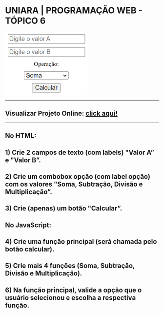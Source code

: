 # UNIARA | PROGRAMAÇÃO WEB - TÓPICO 6

<img src="layout.png">

<hr/>

## Visualizar Projeto Online: <a href="https://marioelvio.com/portfolio/faculdade/6/" target="_blank">click aqui!</a>

<hr/>

## No HTML:

## 1) Crie 2 campos de texto (com labels) "Valor A” e "Valor B”.

## 2) Crie um combobox opção (com label opção) com os valores "Soma, Subtração, Divisão e Multiplicação”.

## 3) Crie (apenas) um botão "Calcular”.

## No JavaScript:

## 4) Crie uma função principal (será chamada pelo botão calcular).

## 5) Crie mais 4 funções (Soma, Subtração, Divisão e Multiplicação).

## 6) Na função principal, valide a opção que o usuário selecionou e escolha a respectiva função.


